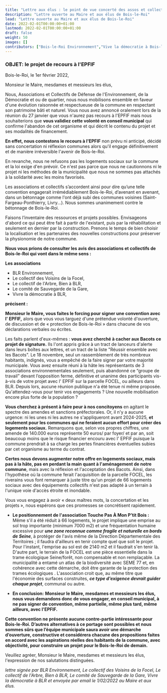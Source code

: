 ```yaml
---
title: "Lettre aux élus : le point de vue concerté des assos et collectifs sur le recours à l'EPFIF"
description: "Lettre ouverte au Maire et aux élus de Bois-le-Roi"
lead: "Lettre ouverte au Maire et aux élus de Bois-le-Roi"
date: 2022-02-01T00:00:00+01:00
lastmod: 2022-02-01T00:00:00+01:00
draft: false
weight: 50
images: []
contributors: ["Bois-le-Roi Environnement","Vive la démocratie à Bois-le-Roi","Touche pas à mon p'tit bois","Collectif de l'arbre","Collectif des voisins de la Foccel","Bien à Bois-le-Roi","Comité de sauvegarde du quartier de la gare"]
---
```


### OBJET: le projet de recours à l'EPFIF

Bois-le-Roi, le 1er février 2022,

Monsieur le Maire, mesdames et messieurs les élus,

Nous, Associations et Collectifs de Défense de l'Environnement, de la Démocratie et ou de quartier, nous nous mobilisons ensemble en faveur d'une évolution raisonnée et respectueuse de la commune en respectant son patrimoine bâti et naturel.
Vous nous avez annoncé oralement lors de la réunion du 27 janvier que vous n'aurez pas recours à l'EPFIF mais nous souhaiterions que **vous validiez cette volonté en conseil municipal** qui confirme l'abandon de cet organisme et qui décrit le contenu du projet et ses modalités de financement.

**En effet, nous contestons le recours à l'EPFIF** non prévu ni anticipé, décidé sans concertation ni réflexion communes alors qu'il engage définitivement et de manière irréversible l'avenir de Bois-le-Roi.

En revanche, nous ne refusons pas les logements sociaux sur la commune et la loi exige d'en prévoir. Ce n'est pas parce que nous ne cautionnons ni le projet ni les méthodes de la municipalité que nous ne sommes pas attachés à la solidarité avec les moins favorisés.
 
Les associations et collectifs s’accordent ainsi pour dire qu’une telle convention engagerait irrémédiablement Bois-le-Roi, d’avenant en avenant, dans un bétonnage comme l'ont déjà subi des communes voisines (Saint-Fargeau-Ponthierry, Livry...). Nous sommes unanimement contre le bétonnage de Bois-le-Roi.
 
Faisons l’inventaire des ressources et projets possibles. Envisageons d'abord ce qui peut être fait à partir de l'existant, puis par la réhabilitation et seulement en dernier par la construction. Prenons le temps de bien choisir la localisation et les partenaires des nouvelles constructions pour préserver la physionomie de notre commune.
 
**Nous vous prions de consulter les avis des associations et collectifs de Bois-le-Roi qui vont dans le même sens :**

**Les associations** 
- BLR Environnement,
- Le collectif des Voisins de la Focel,
- Le collectif de l'Arbre, Bien à BLR,
- Le comité de Sauvegarde de la Gare,
- Vivre la démocratie à BLR,

**précisent :**

**Monsieur le Maire, vous faites le forcing pour signer une convention avec l' EPFIF,** alors que vous vous targuez d'une prétendue volonté d'ouverture, de discussion et de « protection de Bois-le-Roi » dans chacune de vos déclarations verbales ou écrites.

Les faits parlent d'eux-mêmes : **vous avez cherché à cacher aux Bacots ce projet de signature.** Ils l'ont appris grâce à un tract de lanceurs d'alerte dans leurs boîtes aux lettres, et un tract de la liste "Réussir ensemble avec les Bacots". Le 18 novembre, seul un rassemblement de très nombreux habitants, indignés, vous a empêché de la faire signer par votre majorité municipale. Vous avez ensuite réuni à la hâte les représentants de 3 associations environnementales seulement, puis abandonné ce “groupe de travail” devant l’opposition ferme, définitive et unanime des participants vis-à-vis de votre projet avec l' EPFIF sur la parcelle FOCEL, ou ailleurs dans BLR. Depuis lors, aucune réunion publique n'a été tenue ni même proposée. Qu'attendez-vous pour tenir vos engagements ? Une nouvelle mobilisation encore plus forte de la population ?

**Vous cherchez à présent à faire peur à nos concitoyens** en agitant le spectre des amendes et sanctions préfectorales. Or, il n'y a aucune urgence: ni les unes ni les autres ne s'appliqueront avant 2024-2025, **et seulement pour les communes qui ne feraient aucun effort pour créer des logements sociaux.**  Remarquons que, selon vos propres chiffres, une amende de 140.000 euros représente 50 euros/ par foyer/ et par an, soit beaucoup moins que le risque financier encouru avec l' EPFIF puisque la commune prendrait à sa charge les pertes financières éventuelles subies par cet organisme au terme du contrat.

**Certes nous devons augmenter notre offre en logements sociaux, mais pas à la hâte, pas en perdant la main quant à l'aménagement de notre commune**, mais avec la réflexion et l'acceptation des Bacots. Ainsi, dans l'hypothèse où la commune ferait l'acquisition de la parcelle FOCEL, les riverains vous font remarquer à juste titre qu'un projet de 66 logements sociaux avec des équipements collectifs n'est pas adapté à un terrain à l'unique voie d'accès étroite et inondable.

Vous vous engagez à avoir « deux maîtres mots, la concertation et les projets », nous espérons que ces promesses se concrétisent rapidement.

- **Le positionnement de l'association Touche Pas À Mon P’tit Bois  :**
Même s'il a été réduit à 66 logements, le projet implique une emprise au sol trop importante (minimum 7000 m2) et une fréquentation humaine excessive pour ***une zone reconnue comme fragile et naturelle en bords de Seine***, à protéger de l'avis même de la Direction Départementale des Territoires ; il faudra d'ailleurs en tenir compte quel que soit le projet. Pour l'instant, l'emprise au sol est de 2140 m2 et il faudrait s'en tenir là. D'autre part, le terrain de la FOCEL est une pièce essentielle dans la trame écologique Seine/forêt, non compensable et non remplaçable. La municipalité a entamé un atlas de la biodiversité avec SEME 77 et, en cohérence avec cette démarche, doit être garante de la protection des trames écologiques . L'association croit que, au même titre que l'économie des surfaces construites, ***ce type d'exigence devrait guider chaque projet***,  communal ou autre.

- **En conclusion:**
**Monsieur le Maire, mesdames et messieurs les élus, nous vous demandons donc de vous engager, en conseil municipal, à ne pas signer de convention, même partielle, même plus tard, même ailleurs, avec l'EPFIF.**

**Cette convention ne présente aucune contre-partie intéressante pour Bois-le-Roi. D’autres alternatives à ce portage sont possibles et nous sommes sûrs que l’équipe municipale saura avoir une démarche d’ouverture, constructive et considérera chacune des propositions faites en accord avec les aspirations réelles des habitants de la commune, avec objectivité, pour construire un projet pour le Bois-le-Roi de demain.**

Veuillez agréer, Monsieur le Maire, mesdames et messieurs les élus, l'expression de nos salutations distinguées.

*lettre signée par BLR Environnement, Le collectif des Voisins de la Focel, Le collectif de l'Arbre, Bien à BLR, Le comité de Sauvegarde de la Gare, Vivre la démocratie à BLR et envoyée par email le 1/02/2022 au Maire et aux élus.*
